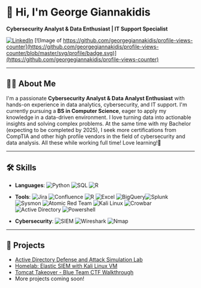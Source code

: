 # 👋 Hi, I'm George Giannakidis

**Cybersecurity Analyst & Data Enthusiast | IT Support Specialist**

[![LinkedIn](https://img.shields.io/badge/LinkedIn-Profile-blue)](https://linkedin.com/in/giannakidisgeorge)
[![Image of https://github.com/georgegiannakidis/profile-views-counter](https://github.com/georgegiannakidis/profile-views-counter/blob/master/svg/profile/badge.svg)](https://github.com/georgegiannakidis/profile-views-counter)

---

## 👨‍💻 About Me

I'm a passionate **Cybersecurity Analyst & Data Analyst Enthusiast** with hands-on experience in data analytics, cybersecurity, and IT support. I'm currently pursuing a **BS in Computer Science**, eager to apply my knowledge in a data-driven environment. I love turning data into actionable insights and solving complex problems.  At the same time with my Bachelor (expecting to be completed by 2025), I seek more certifications from CompTIA and other high profile vendors in the field of cybersecurity and data analysis.  All these while working full time! Love learning!💪

---

## 🛠️ Skills

- **Languages**:  ![Python](https://img.shields.io/badge/Python-3776AB?style=for-the-badge&logo=python&logoColor=white)
![SQL](https://img.shields.io/badge/SQL-4479A1?style=for-the-badge&logo=postgresql&logoColor=white)
![R](https://img.shields.io/badge/R-276DC3?style=for-the-badge&logo=r&logoColor=white)

- **Tools**:  ![Jira](https://img.shields.io/badge/Jira-0052CC?style=for-the-badge&logo=jira&logoColor=white)
![Confluence](https://img.shields.io/badge/Confluence-172B4D?style=for-the-badge&logo=confluence&logoColor=white)
![R](https://img.shields.io/badge/R-276DC3?style=for-the-badge&logo=r&logoColor=white)
![Excel](https://img.shields.io/badge/Microsoft_Excel-217346?style=for-the-badge&logo=microsoft-excel&logoColor=white)
![BigQuery](https://img.shields.io/badge/Google_BigQuery-4285F4?style=for-the-badge&logo=google-cloud&logoColor=white)![Splunk](https://img.shields.io/badge/Splunk-000000?style=for-the-badge&logo=Splunk&logoColor=white)
![Sysmon](https://img.shields.io/badge/Sysmon-003366?style=for-the-badge&logo=windows&logoColor=white)
![Atomic Red Team](https://img.shields.io/badge/Atomic_Red_Team-FF0000?style=for-the-badge&logoColor=white)
![Kali Linux](https://img.shields.io/badge/Kali_Linux-557C94?style=for-the-badge&logo=kalilinux&logoColor=white)
![Crowbar](https://img.shields.io/badge/Crowbar-5C2D91?style=for-the-badge&logoColor=white)
![Active Directory](https://img.shields.io/badge/Active_Directory-0078D6?style=for-the-badge&logo=windows&logoColor=white)
![Powershell](https://img.shields.io/badge/Powershell-5391FE?style=for-the-badge&logo=powershell&logoColor=white)


- **Cybersecurity**:  ![SIEM](https://img.shields.io/badge/SIEM-FF6F00?style=for-the-badge&logoColor=white)
![Wireshark](https://img.shields.io/badge/Wireshark-1679A7?style=for-the-badge&logo=wireshark&logoColor=white)
![Nmap](https://img.shields.io/badge/Nmap-4682B4?style=for-the-badge&logo=nmap&logoColor=white)


---

## 🔗 Projects

- [Active Directory Defense and Attack Simulation Lab](https://github.com/georgegiannakidis/AD-Cybersecurity-Simulation-Lab)
- [Homelab: Elastic SIEM with Kali Linux VM](https://github.com/georgegiannakidis/homelab-elastic-siem-kali)
- [Tomcat Takeover - Blue Team CTF Walkthrough](https://github.com/georgegiannakidis/Tomcat-Takeover-lab)
- More projects coming soon!
